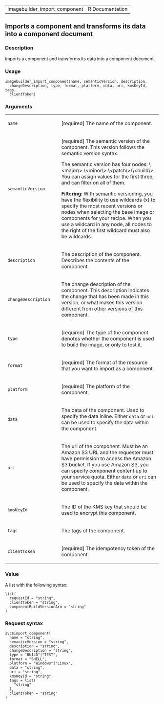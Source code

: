 <table style="width: 100%;">
<tbody>
<tr class="odd">
<td>imagebuilder_import_component</td>
<td style="text-align: right;">R Documentation</td>
</tr>
</tbody>
</table>

## Imports a component and transforms its data into a component document

### Description

Imports a component and transforms its data into a component document.

### Usage

    imagebuilder_import_component(name, semanticVersion, description,
      changeDescription, type, format, platform, data, uri, kmsKeyId, tags,
      clientToken)

### Arguments

<table>
<colgroup>
<col style="width: 35%" />
<col style="width: 65%" />
</colgroup>
<tbody>
<tr class="odd">
<td><code id="imagebuilder_import_component_:_name">name</code></td>
<td><p>[required] The name of the component.</p></td>
</tr>
<tr class="even">
<td><code
id="imagebuilder_import_component_:_semanticVersion">semanticVersion</code></td>
<td><p>[required] The semantic version of the component. This version
follows the semantic version syntax.</p>
<p>The semantic version has four nodes:
\&lt;major\&gt;.\&lt;minor\&gt;.\&lt;patch\&gt;/\&lt;build\&gt;. You can
assign values for the first three, and can filter on all of them.</p>
<p><strong>Filtering:</strong> With semantic versioning, you have the
flexibility to use wildcards (x) to specify the most recent versions or
nodes when selecting the base image or components for your recipe. When
you use a wildcard in any node, all nodes to the right of the first
wildcard must also be wildcards.</p></td>
</tr>
<tr class="odd">
<td><code
id="imagebuilder_import_component_:_description">description</code></td>
<td><p>The description of the component. Describes the contents of the
component.</p></td>
</tr>
<tr class="even">
<td><code
id="imagebuilder_import_component_:_changeDescription">changeDescription</code></td>
<td><p>The change description of the component. This description
indicates the change that has been made in this version, or what makes
this version different from other versions of this component.</p></td>
</tr>
<tr class="odd">
<td><code id="imagebuilder_import_component_:_type">type</code></td>
<td><p>[required] The type of the component denotes whether the
component is used to build the image, or only to test it.</p></td>
</tr>
<tr class="even">
<td><code id="imagebuilder_import_component_:_format">format</code></td>
<td><p>[required] The format of the resource that you want to import as
a component.</p></td>
</tr>
<tr class="odd">
<td><code
id="imagebuilder_import_component_:_platform">platform</code></td>
<td><p>[required] The platform of the component.</p></td>
</tr>
<tr class="even">
<td><code id="imagebuilder_import_component_:_data">data</code></td>
<td><p>The data of the component. Used to specify the data inline.
Either <code>data</code> or <code>uri</code> can be used to specify the
data within the component.</p></td>
</tr>
<tr class="odd">
<td><code id="imagebuilder_import_component_:_uri">uri</code></td>
<td><p>The uri of the component. Must be an Amazon S3 URL and the
requester must have permission to access the Amazon S3 bucket. If you
use Amazon S3, you can specify component content up to your service
quota. Either <code>data</code> or <code>uri</code> can be used to
specify the data within the component.</p></td>
</tr>
<tr class="even">
<td><code
id="imagebuilder_import_component_:_kmsKeyId">kmsKeyId</code></td>
<td><p>The ID of the KMS key that should be used to encrypt this
component.</p></td>
</tr>
<tr class="odd">
<td><code id="imagebuilder_import_component_:_tags">tags</code></td>
<td><p>The tags of the component.</p></td>
</tr>
<tr class="even">
<td><code
id="imagebuilder_import_component_:_clientToken">clientToken</code></td>
<td><p>[required] The idempotency token of the component.</p></td>
</tr>
</tbody>
</table>

### Value

A list with the following syntax:

    list(
      requestId = "string",
      clientToken = "string",
      componentBuildVersionArn = "string"
    )

### Request syntax

    svc$import_component(
      name = "string",
      semanticVersion = "string",
      description = "string",
      changeDescription = "string",
      type = "BUILD"|"TEST",
      format = "SHELL",
      platform = "Windows"|"Linux",
      data = "string",
      uri = "string",
      kmsKeyId = "string",
      tags = list(
        "string"
      ),
      clientToken = "string"
    )
